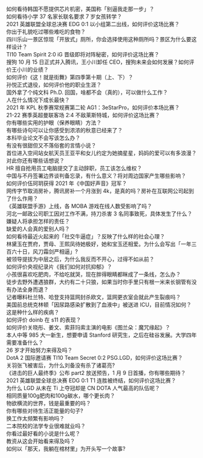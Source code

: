 如何看待韩国不愿提供芯片机密，美国称「别逼我走那一步」？  
如何看待小学 37 名家长联名要求 7 岁女孩转学？  
2021 英雄联盟全球总决赛 EDG 0:1 以小组第二出线，如何评价这场比赛？  
你出于礼貌吃过哪些难吃的食物？  
四川乐山一景区惊现「开放式」厕所，你会选择使用这种厕所吗？景区为什么要这样设计？  
TI10 Team Spirit 2:0 iG 晋级即将对阵秘密，如何评价这场比赛？  
搜狗 10 月 15 日正式并入腾讯，王小川卸任 CEO，搜狗未来会如何发展？如何评价王小川的业绩？  
如何评价《这！就是街舞》第四季第十期（上、下）？  
孙悦正式退役，如何评价他的职业生涯？  
国外拿了个纯文科 Ph.D. 回国，啥都不会（真的），可以做什么工作？  
人在什么情况下成长最快？  
2021 年 KPL 秋季赛常规赛第二轮 AG1：3eStarPro，如何评价本场比赛？  
21-22 赛季英超曼联客场 2:4 不敌莱斯特城，如何评价这场比赛？  
你有哪些实用的护眼（保养眼睛）方法？  
有哪些诗句可以让你感受到浓浓的秋意已经来了？  
本科毕业论文不会写该怎么办？  
有没有很甜但又不落俗套的言情小说？  
首位进入空间站女航天员王亚平和女儿约定为她摘星星，妈妈的爱可以有多浪漫？对此你还有哪些话想说？  
HR 擅自抢用员工电脑提交了主动辞职，员工该怎么维权？  
中国与不丹签署边界谈判备忘录，有什么意义？将对周边国家产生哪些影响？  
如何评价伍珂玥获得 2021 年《中国好声音》冠军？  
网传字节取消房补，腾讯房补一个月涨到 4k，是真的吗？房补在互联网公司起到了什么作用？  
《英雄联盟手游》上线，各 MOBA 游戏在线人数受影响了吗？  
河北一邮政公司职工因对工作不满，持刀杀害 3 名同事致死，具体发生了什么？嫌疑人将承担怎样的责任？  
缺爱的人会真的爱别人吗？  
如何看待最近火起来的「社交牛逼症」？反映了什么样的社会心理？  
林黛玉在贾府，贾母、王熙凤待她极好，她和宝玉还相爱。为什么会写出「一年三百六十日，风刀霜剑严相逼」?  
被领导提拔为中层之后，为什么我反而不开心，过得不如从前？  
如何评价央视纪录片《我们如何对抗抑郁》？  
小孩很喜欢吃肥肉，不给吃就哭，现在胖得眼睛都眯成了一条线，怎么办？  
徒步去野外遭遇狼群，大约有二十只狼，如果当时你手里只有根一米来长钢管有没有办法全身而退？  
记者曝料杜兰特、哈登支持篮网封杀欧文，篮网更衣室会就此产生裂痕吗？  
美国前总统克林顿「因尿路感染扩散到了血液中」被送进 ICU，目前情况如何？这是种什么样的疾病？  
如何评价 doinb 在 s11 的表现？  
如何评价关晓彤、姜文、索菲玛索主演的电影《图兰朵：魔咒缘起》？  
本人中等 985 大一新生，想要申请 Stanford 研究生，之后在硅谷发展。大学四年需要准备什么？  
26 岁才开始努力来得及吗？  
DotA 2 国际邀请赛 TI10 Team Secret 0:2 PSG.LGD，如何评价这场比赛？  
关羽张飞被害后，为什么刘备没有杀了诸葛亮?  
《进击的巨人最终季》公布 part2 放送预告，1 月 9 日首播，你有哪些期待？  
2021 英雄联盟全球总决赛 EDG 0:1 T1 连胜被终结，如何评价这场比赛？  
为什么 LGD 从未在 Ti 上夺冠却是 CN DOTA 人气最高的队伍呢？  
相同质量100g肥肉和100g碳水，哪个更长肉？  
物欲横流的世界，钱是最重要的吗？  
你有哪些对待生活正能量的句子?  
换工作太频繁有影响吗？  
二本院校的法学专业很难就业吗？  
你看过最好看的小说是什么呢？  
教资从这会开始看来得及吗？  
如何以「那天，我躺在棺材里」为开头写一个故事?  
